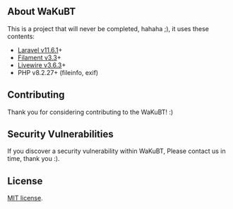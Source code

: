 ## About WaKuBT

This is a project that will never be completed, hahaha ;), it uses these contents:

- [Laravel v11.6.1](https://laravel.com/docs/12.x/releases)+
- [Filament v3.3](https://filamentphp.com/docs/3.x/panels/installation)+
- [Livewire v3.6.3](https://laravel-livewire.com/)+
- PHP v8.2.27+ (fileinfo, exif)

## Contributing

Thank you for considering contributing to the WaKuBT! :)

## Security Vulnerabilities

If you discover a security vulnerability within WaKuBT, Please contact us in time, thank you :).

## License

[MIT license](https://opensource.org/licenses/MIT).
